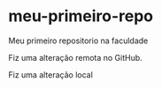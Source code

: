 # meu-primeiro-repo
Meu primeiro repositorio na faculdade

Fiz uma alteração remota no GitHub.

Fiz uma alteração local 